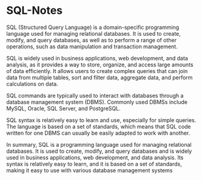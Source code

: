 # SQL-Notes

SQL (Structured Query Language) is a domain-specific programming language used for managing relational databases. It is used to create, modify, and query databases, as well as to perform a range of other operations, such as data manipulation and transaction management.

SQL is widely used in business applications, web development, and data analysis, as it provides a way to store, organize, and access large amounts of data efficiently. It allows users to create complex queries that can join data from multiple tables, sort and filter data, aggregate data, and perform calculations on data.

SQL commands are typically used to interact with databases through a database management system (DBMS). Commonly used DBMSs include MySQL, Oracle, SQL Server, and PostgreSQL.

SQL syntax is relatively easy to learn and use, especially for simple queries. The language is based on a set of standards, which means that SQL code written for one DBMS can usually be easily adapted to work with another.

In summary, SQL is a programming language used for managing relational databases. It is used to create, modify, and query databases and is widely used in business applications, web development, and data analysis. Its syntax is relatively easy to learn, and it is based on a set of standards, making it easy to use with various database management systems
